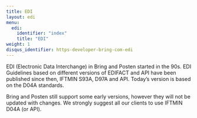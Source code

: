 ```yaml
---
title: EDI
layout: edi
menu:
  edi:
    identifier: "index"
    title: "EDI"
weight: 1
disqus_identifier: https-developer-bring-com-edi
---
```


EDI (Electronic Data Interchange) in Bring and Posten started in the 90s.
EDI Guidelines based on different versions of EDIFACT and API have been
published since then, IFTMIN S93A, D97A and API. Today’s version is based on
the D04A standards.

Bring and Posten still support some early versions, however they will not be
updated with changes. We strongly suggest all our clients to use IFTMIN D04A
(or API).
